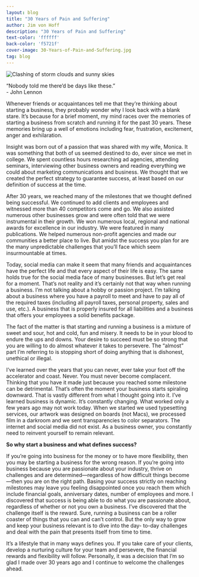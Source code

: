 ```yaml
---
layout: blog
title: "30 Years of Pain and Suffering"
author: Jim von Hoff
description: "30 Years of Pain and Suffering"
text-color: 'ffffff'
back-color: 'f5721f'
cover-image: 30-Years-of-Pain-and-Suffering.jpg
tag: blog
---
```


<img data-aos="fade-up" src="/img/blog/30-Years-of-Pain-and-Suffering.jpg"
alt="Clashing of storm clouds and sunny skies"
srcset="
/img/blog/30-Years-of-Pain-and-Suffering.jpg 2400w,
/img/blog/30-Years-of-Pain-and-Suffering.jpg 1800w,
/img/blog/30-Years-of-Pain-and-Suffering.jpg 1200w,
/img/blog/30-Years-of-Pain-and-Suffering.jpg 900w,
/img/blog/30-Years-of-Pain-and-Suffering.jpg 600w,
/img/blog/30-Years-of-Pain-and-Suffering.jpg 400w" />

“Nobody told me there’d be days like these.”
<br>
\-	John Lennon

Whenever friends or acquaintances tell me that they’re thinking about starting a business, they probably wonder why I look back with a blank stare. It’s because for a brief moment, my mind races over the memories of starting a business from scratch and running it for the past 30 years. These memories bring up a well of emotions including fear, frustration, excitement, anger and exhilaration.

Insight was born out of a passion that was shared with my wife, Monica. It was something that both of us seemed destined to do, ever since we met in college. We spent countless hours researching ad agencies, attending seminars, interviewing other business owners and reading everything we could about marketing communications and business. We thought that we created the perfect strategy to guarantee success, at least based on our definition of success at the time.

After 30 years, we reached many of the milestones that we thought defined being successful. We continued to add clients and employees and witnessed more than 40 competitors come and go. We also assisted numerous other businesses grow and were often told that we were instrumental in their growth. We won numerous local, regional and national awards for excellence in our industry. We were featured in many publications. We helped numerous non-profit agencies and made our communities a better place to live. But amidst the success you plan for are the many unpredictable challenges that you’ll face which seem insurmountable at times.

Today, social media can make it seem that many friends and acquaintances have the perfect life and that every aspect of their life is easy. The same holds true for the social media face of many businesses. But let’s get real for a moment. That’s not reality and it’s certainly not that way when running a business. I’m not talking about a hobby or passion project. I’m talking about a business where you have a payroll to meet and have to pay all of the required taxes (including all payroll taxes, personal property, sales and use, etc.). A business that is properly insured for all liabilities and a business that offers your employees a solid benefits package.

The fact of the matter is that starting and running a business is a mixture of sweet and sour, hot and cold, fun and misery. It needs to be in your blood to endure the ups and downs. Your desire to succeed must be so strong that you are willing to do almost whatever it takes to persevere. The “almost” part I’m referring to is stopping short of doing anything that is dishonest, unethical or illegal.

I’ve learned over the years that you can never, ever take your foot off the accelerator and coast. Never. You must never become complacent. Thinking that you have it made just because you reached some milestone can be detrimental. That’s often the moment your business starts spiraling downward. That is vastly different from what I thought going into it. I’ve learned business is dynamic. It’s constantly changing. What worked only a few years ago may not work today. When we started we used typesetting services, our artwork was designed on boards (not Macs), we processed film in a darkroom and we sent transparencies to color separators. The internet and social media did not exist.  As a business owner, you constantly need to reinvent yourself to remain relevant.

**So why start a business and what defines success?**

If you’re going into business for the money or to have more flexibility, then you may be starting a business for the wrong reason. If you’re going into business because you are passionate about your industry, thrive on challenges and are determined—regardless of how difficult things become—then you are on the right path. Basing your success strictly on reaching milestones may leave you feeling disappointed once you reach them which include financial goals, anniversary dates, number of employees and more. I discovered that success is being able to do what you are passionate about, regardless of whether or not you own a business. I’ve discovered that the challenge itself is the reward. Sure, running a business can be a roller coaster of things that you can and can’t control. But the only way to grow and keep your business relevant is to dive into the day- to-day challenges and deal with the pain that presents itself from time to time.

It’s a lifestyle that in many ways defines you. If you take care of your clients, develop a nurturing culture for your team and persevere, the financial rewards and flexibility will follow.  Personally, it was a decision that I’m so glad I made over 30 years ago and I continue to welcome the challenges ahead.
